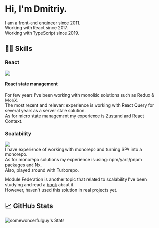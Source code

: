 # Hi, I'm Dmitriy.
I am a front-end engineer since 2011.\
Working with React since 2017.\
Working with TypeScript since 2019.

<!--
- Design system
- Player
-->

## 👨‍💻 Skills
<!-- ### Main stack
![](https://img.shields.io/badge/TypeScript-007ACC?style=for-the-badge&logo=typescript&logoColor=white)
![](https://img.shields.io/badge/JavaScript-F7DF1E?style=for-the-badge&logo=javascript&logoColor=323230)
![](https://img.shields.io/badge/HTML5-E34F26?style=for-the-badge&logo=html5&logoColor=white)
![](https://img.shields.io/badge/CSS3-1572B6?style=for-the-badge&logo=css3&logoColor=white) \
My main focus is web development using React. Speaking of which I have very strong skills and experienced in creating complex applications.
-->

### React
![](https://img.shields.io/badge/React-20232A?style=for-the-badge&logo=react&logoColor=61DAFB)

<!-- Description, some experience to be added, stay tuned. -->

#### React state management

For few years I've been working with monolitic solutions such as Redux & MobX. \
The most recent and relevant experience is working with React Query for several years as a server state solution. \
As for micro state management my experience is Zustand and React Context.

### Scalability
![](https://img.shields.io/badge/Nx-143055?style=for-the-badge&logo=nx) \
I have experience of working with monorepo and turning SPA into a monorepo.\
As for monorepo solutions my experience is using: npm/yarn/pnpm packages and Nx.\
Also, played around with Turborepo.

Module Federation is another topic that related to scalability I've been studying and read a [book](https://module-federation.myshopify.com/products/practical-module-federation) about it.\
However, haven't used this solution in real projects yet.

<!-- ## 🖥️ Portfolio

See this!

## 🎓 Currently learning

Always learning!  -->

## 📈 GitHub Stats
![somewonderfulguy's Stats](https://github-readme-stats.vercel.app/api?username=somewonderfulguy&theme=yeblu&show_icons=true&hide_border=true&count_private=true)
